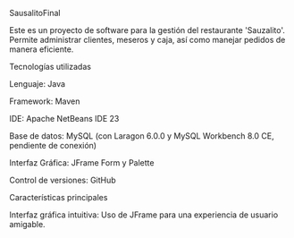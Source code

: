 SausalitoFinal

Este es un proyecto de software para la gestión del restaurante 'Sauzalito'. Permite administrar clientes, meseros y caja, así como manejar pedidos de manera eficiente.

Tecnologías utilizadas

Lenguaje: Java

Framework: Maven

IDE: Apache NetBeans IDE 23

Base de datos: MySQL (con Laragon 6.0.0 y MySQL Workbench 8.0 CE, pendiente de conexión)

Interfaz Gráfica: JFrame Form y Palette

Control de versiones: GitHub



Características principales

Interfaz gráfica intuitiva: Uso de JFrame para una experiencia de usuario amigable.
